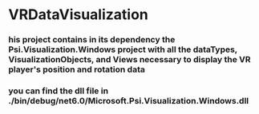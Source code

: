 # VRDataVisualization
### his project contains in its dependency the Psi.Visualization.Windows project with all the dataTypes, VisualizationObjects, and Views necessary to display the VR player's position and rotation data

### you can find the dll file in ./bin/debug/net6.0/Microsoft.Psi.Visualization.Windows.dll 
